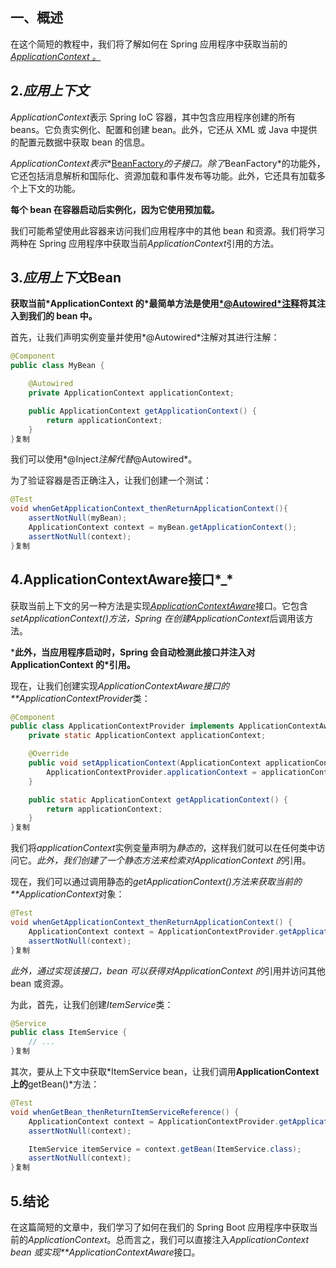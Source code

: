 ## 一、概述

在这个简短的教程中，我们将了解如何在 Spring 应用程序中获取当前的[*ApplicationContext 。*](https://www.baeldung.com/spring-application-context)

## 2.*应用上下文*

*ApplicationContext*表示 Spring IoC 容器，其中包含应用程序创建的所有 beans。它负责实例化、配置和创建 bean。此外，它还从 XML 或 Java 中提供的配置元数据中获取 bean 的信息。

*ApplicationContext表示**[BeanFactory](https://docs.spring.io/spring-framework/docs/1.2.9/javadoc-api/org/springframework/beans/factory/BeanFactory.html)*的子接口。除了*BeanFactory*的功能外，它还包括消息解析和国际化、资源加载和事件发布等功能。此外，它还具有加载多个上下文的功能。

**每个 bean 在容器启动后实例化，因为它使用预加载。**

我们可能希望使用此容器来访问我们应用程序中的其他 bean 和资源。我们将学习两种在 Spring 应用程序中获取当前*ApplicationContext*引用的方法。

## 3.*应用上下文*Bean

**获取当前\*ApplicationContext 的\*最简单方法是使用[\*@Autowired\*注释](https://www.baeldung.com/spring-autowire)将其注入到我们的 bean 中。**

首先，让我们声明实例变量并使用*@Autowired*注解对其进行注解：

```java
@Component
public class MyBean {

    @Autowired
    private ApplicationContext applicationContext;

    public ApplicationContext getApplicationContext() {
        return applicationContext;
    }
}复制
```

我们可以使用*@Inject*注解代替*@Autowired*。

为了验证容器是否正确注入，让我们创建一个测试：

```java
@Test
void whenGetApplicationContext_thenReturnApplicationContext(){
    assertNotNull(myBean);
    ApplicationContext context = myBean.getApplicationContext();
    assertNotNull(context);
}复制
```

## 4.ApplicationContextAware接口*_*

获取当前上下文的另一种方法是实现[*ApplicationContextAware*](https://docs.spring.io/spring-framework/docs/current/javadoc-api/org/springframework/context/ApplicationContextAware.html)接口。它包含*setApplicationContext()*方法，Spring 在创建*ApplicationContext*后调用该方法。

***此外，当应用程序启动时，Spring 会自动检测此接口并注入对ApplicationContext 的\*引用。**

现在，让我们创建实现*ApplicationContextAware接口的**ApplicationContextProvider*类：

```java
@Component
public class ApplicationContextProvider implements ApplicationContextAware {
    private static ApplicationContext applicationContext;

    @Override
    public void setApplicationContext(ApplicationContext applicationContext) throws BeansException {
        ApplicationContextProvider.applicationContext = applicationContext;
    }

    public static ApplicationContext getApplicationContext() {
        return applicationContext;
    }
}复制
```

我们将*applicationContext*实例变量声明为*静态的*，这样我们就可以在任何类中访问它。*此外，我们创建了一个静态方法来检索对ApplicationContext 的*引用。

现在，我们可以通过调用静态的*getApplicationContext()方法来获取当前的**ApplicationContext*对象：

```java
@Test
void whenGetApplicationContext_thenReturnApplicationContext() {
    ApplicationContext context = ApplicationContextProvider.getApplicationContext();
    assertNotNull(context);
}复制
```

*此外，通过实现该接口，bean 可以获得对ApplicationContext 的*引用并访问其他 bean 或资源。

为此，首先，让我们创建*ItemService*类：

```java
@Service
public class ItemService {
    // ...
}复制
```

其次，要从上下文中获取*ItemService bean，让我们调用**ApplicationContext上的**getBean()*方法：

```java
@Test
void whenGetBean_thenReturnItemServiceReference() {
    ApplicationContext context = ApplicationContextProvider.getApplicationContext();
    assertNotNull(context);

    ItemService itemService = context.getBean(ItemService.class);
    assertNotNull(context);
}复制
```

## 5.结论

在这篇简短的文章中，我们学习了如何在我们的 Spring Boot 应用程序中获取当前的*ApplicationContext*。总而言之，我们可以直接注入*ApplicationContext bean 或实现**ApplicationContextAware*接口。